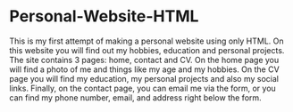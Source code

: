 # Personal-Website-HTML
This is my first attempt of making a personal website using only HTML.
On this website you will find out my hobbies, education and personal projects.
The site contains 3 pages: home, contact and CV. On the home page you will find a photo of me and things like my age and my hobbies. On the CV page you will find my education, my personal projects and also my social links. Finally, on the contact page, you can email me via the form, or you can find my phone number, email, and address right below the form.
